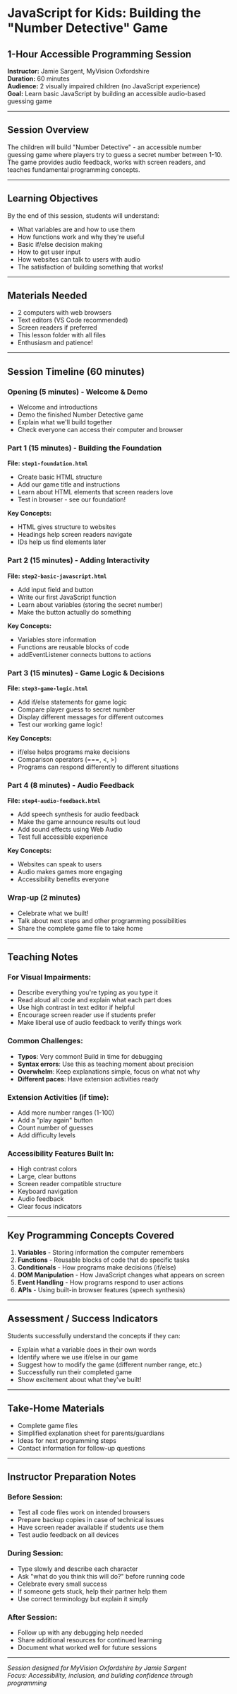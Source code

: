 # JavaScript for Kids: Building the "Number Detective" Game
## 1-Hour Accessible Programming Session

**Instructor:** Jamie Sargent, MyVision Oxfordshire  
**Duration:** 60 minutes  
**Audience:** 2 visually impaired children (no JavaScript experience)  
**Goal:** Learn basic JavaScript by building an accessible audio-based guessing game

---

## Session Overview

The children will build "Number Detective" - an accessible number guessing game where players try to guess a secret number between 1-10. The game provides audio feedback, works with screen readers, and teaches fundamental programming concepts.

---

## Learning Objectives

By the end of this session, students will understand:
- What variables are and how to use them
- How functions work and why they're useful
- Basic if/else decision making
- How to get user input
- How websites can talk to users with audio
- The satisfaction of building something that works!

---

## Materials Needed

- 2 computers with web browsers
- Text editors (VS Code recommended)
- Screen readers if preferred
- This lesson folder with all files
- Enthusiasm and patience!

---

## Session Timeline (60 minutes)

### Opening (5 minutes) - Welcome & Demo
- Welcome and introductions
- Demo the finished Number Detective game
- Explain what we'll build together
- Check everyone can access their computer and browser

### Part 1 (15 minutes) - Building the Foundation
**File: `step1-foundation.html`**
- Create basic HTML structure
- Add our game title and instructions
- Learn about HTML elements that screen readers love
- Test in browser - see our foundation!

**Key Concepts:**
- HTML gives structure to websites
- Headings help screen readers navigate
- IDs help us find elements later

### Part 2 (15 minutes) - Adding Interactivity
**File: `step2-basic-javascript.html`**
- Add input field and button
- Write our first JavaScript function
- Learn about variables (storing the secret number)
- Make the button actually do something

**Key Concepts:**
- Variables store information
- Functions are reusable blocks of code
- addEventListener connects buttons to actions

### Part 3 (15 minutes) - Game Logic & Decisions
**File: `step3-game-logic.html`**
- Add if/else statements for game logic
- Compare player guess to secret number
- Display different messages for different outcomes
- Test our working game logic!

**Key Concepts:**
- if/else helps programs make decisions
- Comparison operators (===, <, >) 
- Programs can respond differently to different situations

### Part 4 (8 minutes) - Audio Feedback
**File: `step4-audio-feedback.html`**
- Add speech synthesis for audio feedback
- Make the game announce results out loud
- Add sound effects using Web Audio
- Test full accessible experience

**Key Concepts:**
- Websites can speak to users
- Audio makes games more engaging
- Accessibility benefits everyone

### Wrap-up (2 minutes)
- Celebrate what we built!
- Talk about next steps and other programming possibilities
- Share the complete game file to take home

---

## Teaching Notes

### For Visual Impairments:
- Describe everything you're typing as you type it
- Read aloud all code and explain what each part does
- Use high contrast in text editor if helpful
- Encourage screen reader use if students prefer
- Make liberal use of audio feedback to verify things work

### Common Challenges:
- **Typos**: Very common! Build in time for debugging
- **Syntax errors**: Use this as teaching moment about precision
- **Overwhelm**: Keep explanations simple, focus on what not why
- **Different paces**: Have extension activities ready

### Extension Activities (if time):
- Add more number ranges (1-100)
- Add a "play again" button
- Count number of guesses
- Add difficulty levels

### Accessibility Features Built In:
- High contrast colors
- Large, clear buttons
- Screen reader compatible structure
- Keyboard navigation
- Audio feedback
- Clear focus indicators

---

## Key Programming Concepts Covered

1. **Variables** - Storing information the computer remembers
2. **Functions** - Reusable blocks of code that do specific tasks
3. **Conditionals** - How programs make decisions (if/else)
4. **DOM Manipulation** - How JavaScript changes what appears on screen
5. **Event Handling** - How programs respond to user actions
6. **APIs** - Using built-in browser features (speech synthesis)

---

## Assessment / Success Indicators

Students successfully understand the concepts if they can:
- Explain what a variable does in their own words
- Identify where we use if/else in our game
- Suggest how to modify the game (different number range, etc.)
- Successfully run their completed game
- Show excitement about what they've built!

---

## Take-Home Materials

- Complete game files
- Simplified explanation sheet for parents/guardians
- Ideas for next programming steps
- Contact information for follow-up questions

---

## Instructor Preparation Notes

### Before Session:
- Test all code files work on intended browsers
- Prepare backup copies in case of technical issues
- Have screen reader available if students use them
- Test audio feedback on all devices

### During Session:
- Type slowly and describe each character
- Ask "what do you think this will do?" before running code
- Celebrate every small success
- If someone gets stuck, help their partner help them
- Use correct terminology but explain it simply

### After Session:
- Follow up with any debugging help needed
- Share additional resources for continued learning
- Document what worked well for future sessions

---

*Session designed for MyVision Oxfordshire by Jamie Sargent*  
*Focus: Accessibility, inclusion, and building confidence through programming*